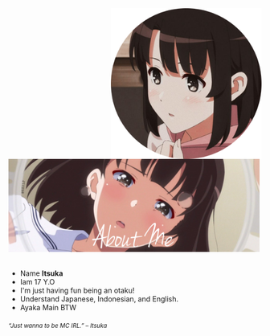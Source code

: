 <div>
<img src="./profile-photo.png" width="300" align="right" />
<br/>
<img src="./about-me.png" width="500" />
<br/>
<br/>
  
- Name **Itsuka**
- Iam 17 Y.O
- I'm just having fun being an otaku!
- Understand Japanese, Indonesian, and English.
- Ayaka Main BTW

<sub> *“Just wanna to be MC IRL.” – Itsuka* </sub>
<!--
<img src="./banner.jpeg" width="400" /><br/>
-->
</div>
